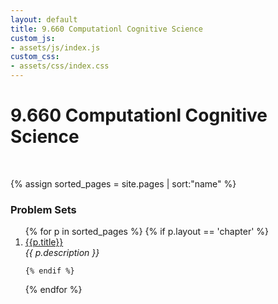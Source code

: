 ```yaml
---
layout: default
title: 9.660 Computationl Cognitive Science
custom_js:
- assets/js/index.js
custom_css:
- assets/css/index.css
---
```


<div id="header">
  <h1 id='title'>9.660 Computationl Cognitive Science</h1>
</div>

<br />

{% assign sorted_pages = site.pages | sort:"name" %}


<h3>Problem Sets</h3>

<ol>
{% for p in sorted_pages %}
    {% if p.layout == 'chapter' %}
    <li><a href="{{ site.baseurl }}{{ p.url }}">{{p.title}}</a><br />
    <em>{{ p.description }}</em>
    </li>

    {% endif %}
{% endfor %}

</ol>
